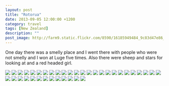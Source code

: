 ```yaml
---
layout: post
title: "Rotorua"
date: 2013-09-05 12:00:00 +1200
category: travel
tags: [New Zealand]
description: ""
post_image: http://farm9.static.flickr.com/8590/16185949484_9c83d47e86_o.jpg
---
```

One day there was a smelly place and I went there with people who were
not smelly and I won at Luge five times. Also there were sheep and stars
for looking at and a red headed girl.

[![](http://farm8.static.flickr.com/7364/9653704536_46692155cb_c.jpg)](http://farm8.static.flickr.com/7364/9653704536_3c9afe162c_o.jpg)
[![](http://farm6.static.flickr.com/5468/9650471063_d53cf978ff_c.jpg)](http://farm6.static.flickr.com/5468/9650471063_619cf02ae5_o.jpg)
[![](http://farm8.static.flickr.com/7382/9650471497_b4e442e9e1_c.jpg)](http://farm8.static.flickr.com/7382/9650471497_c7910b73f1_o.jpg)
[![](http://farm6.static.flickr.com/5444/9653706420_125606c08c_c.jpg)](http://farm6.static.flickr.com/5444/9653706420_b728352f08_o.jpg)
[![](http://farm8.static.flickr.com/7285/9650472945_55b4c1e571_c.jpg)](http://farm8.static.flickr.com/7285/9650472945_93909b2e24_o.jpg)
[![](http://farm4.static.flickr.com/3668/9653707914_8fbe4470e0_c.jpg)](http://farm4.static.flickr.com/3668/9653707914_9b8d52aa1e_o.jpg)
[![](http://farm6.static.flickr.com/5455/9650474585_215f97bc77_c.jpg)](http://farm6.static.flickr.com/5455/9650474585_0b58c21b8c_o.jpg)
[![](http://farm4.static.flickr.com/3813/9653709432_b35716212a_c.jpg)](http://farm4.static.flickr.com/3813/9653709432_caaf4a2e50_o.jpg)
[![](http://farm8.static.flickr.com/7447/9650475979_10efe24a30_c.jpg)](http://farm8.static.flickr.com/7447/9650475979_e4abc5df8e_o.jpg)
[![](http://farm3.static.flickr.com/2836/9650476481_f20271e677_c.jpg)](http://farm3.static.flickr.com/2836/9650476481_1781175b8c_o.jpg)
[![](http://farm3.static.flickr.com/2829/9650477131_80bba00fb4_c.jpg)](http://farm3.static.flickr.com/2829/9650477131_ceeaf5a9df_o.jpg)
[![](http://farm6.static.flickr.com/5544/9650477947_53476f3030_c.jpg)](http://farm6.static.flickr.com/5544/9650477947_35ec8b108b_o.jpg)
[![](http://farm3.static.flickr.com/2882/9650478407_d0b08655d4_c.jpg)](http://farm3.static.flickr.com/2882/9650478407_fe29dfe881_o.jpg)
[![](http://farm4.static.flickr.com/3726/9650478993_55b742b9f6_c.jpg)](http://farm4.static.flickr.com/3726/9650478993_91a090e771_o.jpg)
[![](http://farm8.static.flickr.com/7299/9650479789_0534617fc3_c.jpg)](http://farm8.static.flickr.com/7299/9650479789_e0d3aae8dc_o.jpg)
[![](http://farm3.static.flickr.com/2862/9653714584_90252ddf6f_c.jpg)](http://farm3.static.flickr.com/2862/9653714584_f5fd30fe72_o.jpg)
[![](http://farm3.static.flickr.com/2875/9650481027_f778066026_c.jpg)](http://farm3.static.flickr.com/2875/9650481027_f4f975e912_o.jpg)
[![](http://farm3.static.flickr.com/2883/9650481723_e1b68ec610_c.jpg)](http://farm3.static.flickr.com/2883/9650481723_3d3ba0c1cd_o.jpg)
[![](http://farm8.static.flickr.com/7343/9653716538_a79140d42d_c.jpg)](http://farm8.static.flickr.com/7343/9653716538_ca7a9cbe99_o.jpg)
[![](http://farm4.static.flickr.com/3722/9653717032_1f4ea3884d_c.jpg)](http://farm4.static.flickr.com/3722/9653717032_32901d74f4_o.jpg)
[![](http://farm4.static.flickr.com/3749/9650483723_0c9b28dca0_c.jpg)](http://farm4.static.flickr.com/3749/9650483723_a0e8f6a337_o.jpg)
[![](http://farm6.static.flickr.com/5526/9650484441_01c812a777_c.jpg)](http://farm6.static.flickr.com/5526/9650484441_1608efdf4b_o.jpg)
[![](http://farm4.static.flickr.com/3829/9653719394_7983d72c69_c.jpg)](http://farm4.static.flickr.com/3829/9653719394_e42d815bcd_o.jpg)
[![](http://farm3.static.flickr.com/2813/9650485973_8f14493ffe_c.jpg)](http://farm3.static.flickr.com/2813/9650485973_f24283710e_o.jpg)
[![](http://farm4.static.flickr.com/3767/9650486661_cb69b353c3_c.jpg)](http://farm4.static.flickr.com/3767/9650486661_655549d4b0_o.jpg)
[![](http://farm3.static.flickr.com/2823/9653721500_385ec568fb_c.jpg)](http://farm3.static.flickr.com/2823/9653721500_8fea331aa5_o.jpg)
[![](http://farm3.static.flickr.com/2847/9650488053_265af87b8c_c.jpg)](http://farm3.static.flickr.com/2847/9650488053_32b38314bc_o.jpg)
[![](http://farm4.static.flickr.com/3749/9653723006_1887b43a59_c.jpg)](http://farm4.static.flickr.com/3749/9653723006_047617a505_o.jpg)
[![](http://farm4.static.flickr.com/3808/9650489471_f79f5d901f_c.jpg)](http://farm4.static.flickr.com/3808/9650489471_6746b14a28_o.jpg)
[![](http://farm3.static.flickr.com/2850/9653724548_0a77e0ab33_c.jpg)](http://farm3.static.flickr.com/2850/9653724548_f3713fae2c_o.jpg)
[![](http://farm8.static.flickr.com/7300/9650491047_f0cefc035f_c.jpg)](http://farm8.static.flickr.com/7300/9650491047_0bba2e1bf8_o.jpg)
[![](http://farm8.static.flickr.com/7379/9650491865_1bcfae3fb8_c.jpg)](http://farm8.static.flickr.com/7379/9650491865_c5d173b80f_o.jpg)
[![](http://farm8.static.flickr.com/7309/9650492553_2bdf5ba1db_c.jpg)](http://farm8.static.flickr.com/7309/9650492553_39572ae206_o.jpg)
[![](http://farm4.static.flickr.com/3818/9653727276_2c853f9fbf_c.jpg)](http://farm4.static.flickr.com/3818/9653727276_3dd6873bd7_o.jpg)
[![](http://farm4.static.flickr.com/3684/9653727862_4de42ab763_c.jpg)](http://farm4.static.flickr.com/3684/9653727862_18d6901331_o.jpg)
[![](http://farm3.static.flickr.com/2812/9653728740_dabd7743bb_c.jpg)](http://farm3.static.flickr.com/2812/9653728740_7b83f8028c_o.jpg)
[![](http://farm8.static.flickr.com/7438/9653729654_c3b5052f21_c.jpg)](http://farm8.static.flickr.com/7438/9653729654_dd39e64c8c_o.jpg)
[![](http://farm4.static.flickr.com/3734/9650496141_88dfd3ac05_c.jpg)](http://farm4.static.flickr.com/3734/9650496141_40c943c44f_o.jpg)
